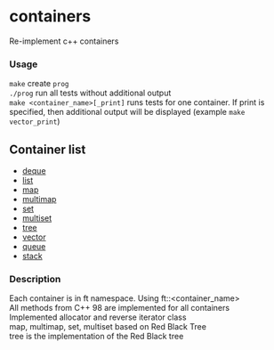 # containers
Re-implement c++ containers

### Usage
``make`` create ``prog``  
``./prog`` run all tests without additional output  
``make <container_name>[_print]`` runs tests for one container. If print is specified, then additional output will be displayed (example ``make vector_print``)

## Сontainer list
- [deque](/ft_containers/deque.hpp)
- [list](/ft_containers/list.hpp)
- [map](/ft_containers/map.hpp)
- [multimap](/ft_containers/mltimap.hpp)
- [set](/ft_containers/set.hpp)
- [multiset](/ft_containers/multiset.hpp)
- [tree](/ft_containers/tree.hpp)
- [vector](/ft_containers/vector.hpp)
- [queue](/ft_containers/queue.hpp)
- [stack](/ft_containers/stack.hpp)
### Description
Each container is in ft namespace. Using ft::<container_name>  
All methods from C++ 98 are implemented for all containers  
Implemented allocator and reverse iterator class  
map, multimap, set, multiset based on Red Black Tree  
tree is the implementation of the Red Black tree

  


